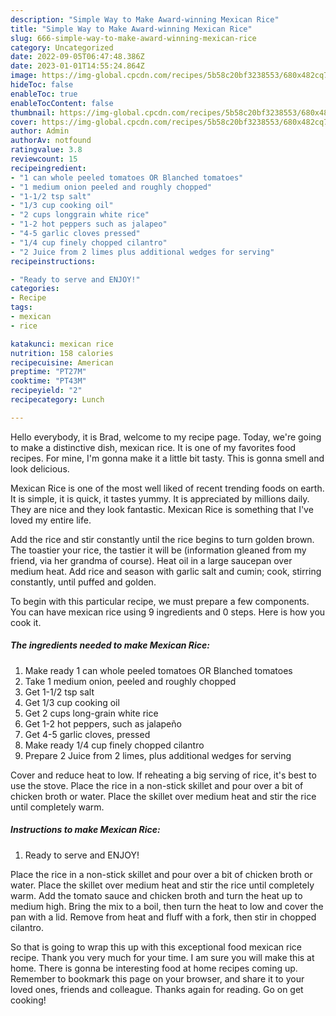 ```yaml
---
description: "Simple Way to Make Award-winning Mexican Rice"
title: "Simple Way to Make Award-winning Mexican Rice"
slug: 666-simple-way-to-make-award-winning-mexican-rice
category: Uncategorized
date: 2022-09-05T06:47:48.386Z
date: 2023-01-01T14:55:24.864Z
image: https://img-global.cpcdn.com/recipes/5b58c20bf3238553/680x482cq70/mexican-rice-recipe-main-photo.jpg
hideToc: false
enableToc: true
enableTocContent: false
thumbnail: https://img-global.cpcdn.com/recipes/5b58c20bf3238553/680x482cq70/mexican-rice-recipe-main-photo.jpg
cover: https://img-global.cpcdn.com/recipes/5b58c20bf3238553/680x482cq70/mexican-rice-recipe-main-photo.jpg
author: Admin
authorAv: notfound
ratingvalue: 3.8
reviewcount: 15
recipeingredient:
- "1 can whole peeled tomatoes OR Blanched tomatoes"
- "1 medium onion peeled and roughly chopped"
- "1-1/2 tsp salt"
- "1/3 cup cooking oil"
- "2 cups longgrain white rice"
- "1-2 hot peppers such as jalapeo"
- "4-5 garlic cloves pressed"
- "1/4 cup finely chopped cilantro"
- "2 Juice from 2 limes plus additional wedges for serving"
recipeinstructions:

- "Ready to serve and ENJOY!"
categories:
- Recipe
tags:
- mexican
- rice

katakunci: mexican rice 
nutrition: 158 calories
recipecuisine: American
preptime: "PT27M"
cooktime: "PT43M"
recipeyield: "2"
recipecategory: Lunch

---
```



Hello everybody, it is Brad, welcome to my recipe page. Today, we're going to make a distinctive dish, mexican rice. It is one of my favorites food recipes. For mine, I'm gonna make it a little bit tasty. This is gonna smell and look delicious.

Mexican Rice is one of the most well liked of recent trending foods on earth. It is simple, it is quick, it tastes yummy. It is appreciated by millions daily. They are nice and they look fantastic. Mexican Rice is something that I've loved my entire life.

Add the rice and stir constantly until the rice begins to turn golden brown. The toastier your rice, the tastier it will be (information gleaned from my friend, via her grandma of course). Heat oil in a large saucepan over medium heat. Add rice and season with garlic salt and cumin; cook, stirring constantly, until puffed and golden.


To begin with this particular recipe, we must prepare a few components. You can have mexican rice using 9 ingredients and 0 steps. Here is how you cook it.

<!--inarticleads1-->

##### The ingredients needed to make Mexican Rice:

1. Make ready 1 can whole peeled tomatoes OR Blanched tomatoes
1. Take 1 medium onion, peeled and roughly chopped
1. Get 1-1/2 tsp salt
1. Get 1/3 cup cooking oil
1. Get 2 cups long-grain white rice
1. Get 1-2 hot peppers, such as jalapeño
1. Get 4-5 garlic cloves, pressed
1. Make ready 1/4 cup finely chopped cilantro
1. Prepare 2 Juice from 2 limes, plus additional wedges for serving


Cover and reduce heat to low. If reheating a big serving of rice, it&#39;s best to use the stove. Place the rice in a non-stick skillet and pour over a bit of chicken broth or water. Place the skillet over medium heat and stir the rice until completely warm. 

<!--inarticleads2-->

##### Instructions to make Mexican Rice:


1. Ready to serve and ENJOY!

Place the rice in a non-stick skillet and pour over a bit of chicken broth or water. Place the skillet over medium heat and stir the rice until completely warm. Add the tomato sauce and chicken broth and turn the heat up to medium high. Bring the mix to a boil, then turn the heat to low and cover the pan with a lid. Remove from heat and fluff with a fork, then stir in chopped cilantro. 

So that is going to wrap this up with this exceptional food mexican rice recipe. Thank you very much for your time. I am sure you will make this at home. There is gonna be interesting food at home recipes coming up. Remember to bookmark this page on your browser, and share it to your loved ones, friends and colleague. Thanks again for reading. Go on get cooking!
